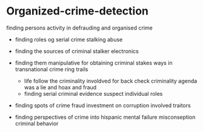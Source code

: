 # Organized-crime-detection




finding persons activity 
in defrauding and organised
crime

- finding roles og serial
crime stalking abuse
- finding the sources of criminal stalker electronics
- finding them manipulative
for obtaining criminal stakes ways
  in transnational crime ring trails
  - life follow the criminality involdved for back check criminality agenda was a lie and hoax and fraud
  - finding serial criminal
  evidence suspect individual roles

- finding spots of crime fraud investment on corruption involved traitors
- finding perspectives of crime
  into
  hispanic
  mental failure misconseption criminal
  behavior

